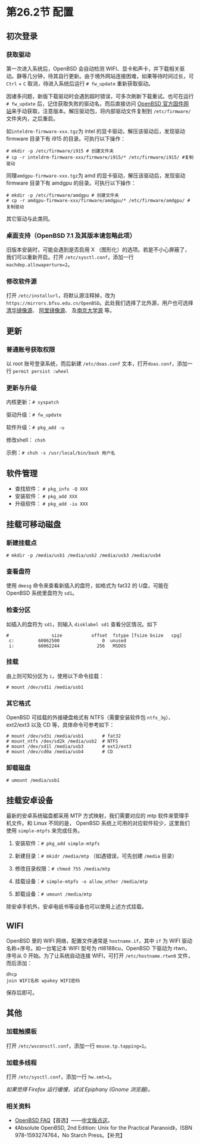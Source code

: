 # 第26.2节 配置

## 初次登录

### 获取驱动

第一次进入系统后，OpenBSD 会自动检测 WIFI、显卡和声卡，并下载相关驱动。静等几分钟，待其自行更新。由于境外网站连接困难，如果等待时间过长，可 `Ctrl` + `C` 取消，待进入系统后运行 `# fw_update` 重新获取驱动。

因诸多问题，新版下载驱动时会遇到超时错误，可多次刷新下载重试。也可在运行 `# fw_update` 后，记住获取失败的驱动名，而后直接访问 [OpenBSD 官方固件网站](http://firmware.openbsd.org/firmware/)来手动获取，注意版本。解压驱动包，将内部驱动文件复制到 `/etc/firmware/` 文件夹内，之后重启。

如`inteldrm-firmware-xxx.tgz`为 intel 的显卡驱动，解压该驱动后，发现驱动 firmware 目录下有 i915 的目录。可执行以下操作：

```
# mkdir -p /etc/firmware/i915 # 创建文件夹
# cp -r inteldrm-firmware-xxx/firmware/i915/* /etc/firmware/i915/ #复制驱动
```

同理`amdgpu-firmware-xxx.tgz`为 amd 的显卡驱动，解压该驱动后，发现驱动 firmware 目录下有 amdgpu 的目录。可执行以下操作：

```
# mkdir -p /etc/firmware/amdgpu # 创建文件夹
# cp -r amdgpu-firmware-xxx/firmware/amdgpu/* /etc/firmware/amdgpu/ #复制驱动
```

其它驱动与此类同。

### 桌面支持（OpenBSD 7.1 及其版本请忽略此项）

旧版本安装时，可能会遇到是否启用 X （图形化）的选项。若是不小心屏蔽了，我们可以重新开启。打开 `/etc/sysctl.conf`，添加一行 `machdep.allowaperture=2`。

### 修改软件源

打开 `/etc/installurl`，将默认源注释掉，改为 `https://mirrors.bfsu.edu.cn/OpenBSD`。此处我们选择了北外源，用户也可选择 [清华镜像源](https://mirrors.tuna.tsinghua.edu.cn/OpenBSD)、 [阿里镜像源](https://mirrors.aliyun.com/openbsd)、 及[南京大学源](https://mirror.nju.edu.cn/OpenBSD) 等。

## 更新

### 普通账号获取权限

以 root 账号登录系统，而后新建 `/etc/doas.conf` 文本，打开`doas.conf`，添加一行 `permit persist :wheel`

### 更新与升级

内核更新：`# syspatch`

驱动升级：`# fw_update`

软件升级：`# pkg_add -u`

修改shell： `chsh`

示例：`# chsh -s /usr/local/bin/bash 用户名`

## 软件管理

* 查找软件： `# pkg_info -Q XXX`
* 安装软件： `# pkg_add XXX`
* 升级软件： `# pkg_add -iu XXX`

## 挂载可移动磁盘

### 新建挂载点

```
# mkdir -p /media/usb1 /media/usb2 /media/usb3 /media/usb4
```

### 查看盘符

使用 `dmesg` 命令来查看新插入的盘符，如格式为 fat32 的 U盘，可能在 OpenBSD 系统里盘符为 `sd1`。

### 检查分区

如插入的盘符为 `sd1`，则输入 `disklabel sd1` 查看分区情况。如下

```
#                size           offset  fstype [fsize bsize   cpg]
 c:         60062500                0  unused                    
 i:         60062244              256   MSDOS    
```

### 挂载

由上则可知分区为 `i`，使用以下命令挂载：

```
# mount /dev/sd1i /media/usb1
```

### 其它格式

OpenBSD 可挂载的外接硬盘格式有 NTFS（需要安装软件包 `ntfs_3g`）、ext2/ext3 以及 CD 等，具体命令可参考如下：

```
# mount /dev/sd3i /media/usb1       # fat32
# mount_ntfs /dev/sd2k /media/usb2  # NTFS
# mount /dev/sd1l /media/usb3       # ext2/ext3
# mount /dev/cd0a /media/usb4       # CD
```

### 卸载磁盘

```
# umount /media/usb1
```

## 挂载安卓设备

最新的安卓系统磁盘都采用 MTP 方式映射，我们需要对应的 mtp 软件来管理手机文件。和 Linux 不同的是， OpenBSD 系统上可用的对应软件较少，这里我们使用 `simple-mtpfs` 来完成任务。

1. 安装软件：`# pkg_add simple-mtpfs`

2. 新建目录：`# mkidr /media/mtp` （如遇错误，可先创建 `/media` 目录）

3. 修改目录权限：`# chmod 755 /media/mtp`

4. 挂载设备：`# simple-mtpfs -o allow_other /media/mtp`

5. 卸载设备：`# umount /media/mtp`

除安卓手机外，安卓电纸书等设备也可以使用上述方式挂载。

## WIFI

OpenBSD 里的 WIFI 网络，配置文件通常是 `hostname.if`，其中 `if` 为 WIFI 驱动名称+序号。如一台笔记本 WIFI 型号为 rtl8188cu，OpenBSD 下驱动为 rtwn，序号从 0 开始。为了让系统自动连接 WIFI，可打开 `/etc/hostname.rtwn0` 文件，而后添加：

```
dhcp 
join WIFI名称 wpakey WIFI密码
```

保存后即可。

## 其他

### 加载触摸板

打开 `/etc/wsconsctl.conf`，添加一行 `mouse.tp.tapping=1`。

### 加载多线程

打开 `/etc/sysctl.conf`，添加一行 `hw.smt=1`。

_如果觉得 Firefox 运行缓慢，试试 Epiphany (Gnome 浏览器)。_

### 相关资料

* [OpenBSD FAQ](https://www.openbsd.org/faq/)【首选】——[中文版点这](https://openbsd-zh-association.github.io/docs-openbsd-zh/)。
* 《Absolute OpenBSD, 2nd Edition: Unix for the Practical Paranoid》，ISBN 978-1593274764，No Starch Press。【补充】
